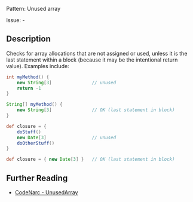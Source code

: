 Pattern: Unused array

Issue: -

## Description

Checks for array allocations that are not assigned or used, unless it is the last statement within a block (because it may be the intentional return value). Examples include:

``` groovy
int myMethod() {
    new String[3]               // unused
    return -1
}

String[] myMethod() {
    new String[3]               // OK (last statement in block)
}

def closure = {
    doStuff()
    new Date[3]                 // unused
    doOtherStuff()
}

def closure = { new Date[3] }   // OK (last statement in block)
```

## Further Reading

* [CodeNarc - UnusedArray](http://codenarc.sourceforge.net/codenarc-rules-unused.html#UnusedArray)